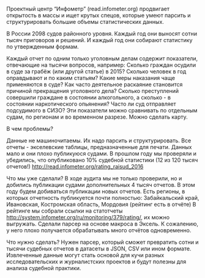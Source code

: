 Проектный центр “Инфометр” (read.infometer.org) продвигает открытость в массы и ищет крутых спецов, которые умеют парсить и структурировать большие объемы статистических данных.

В России 2098 судов районного уровня. Каждый год они выносят сотни тысяч приговоров и решений. И каждый год они собирают статистику по утвержденным формам.

Каждый отчет по одним только уголовным делам содержит показатели, отвечающие на тысячи вопросов, например:
Сколько граждан осудили в суде за грабёж (или другой статье) в 2015?
Сколько человек в год оправдывают и по каким статьям?
Какие меры наказания чаще применяются в суде?
Как часто деятельное раскаяние становится причиной прекращения уголовного дела?
Сколько преступлений совершили граждане в состоянии алкогольного, а сколько - в состоянии наркотического опьянения?
Часто ли суд отправляет подсудимого в СИЗО?
Эти показатели можно сравнивать по отдельным судам, по регионам и во временном разрезе. Можно сделать карту. 

В чем проблемы? 

Данные не машиночитаемы. Их надо парсить и структурировать. Все отчеты - экселевские таблицы, предназначенные для печати. 
Данных мало и они плохо публикуюся судами. В прошлом году мы проверяли и убедились, что опубликовано 10% судебной статистики (12 из 120 тысяч отчетов!) http://read.infometer.org/rating_raisud_2016 


Что мы уже сделали?
В ходе аудита мы не только проверили, но и добились публикации судами дополнительных 4 тысяч отчетов. В этом году будем добиваться публикации новых отчетов. Есть регионы, в которых отчетность публикуется почти полностью: Забайкальский край, Ивановская, Костромская область, Мордовия (рейтинг есть в отчёте)
В рейтинге мы собрали ссылки на статотчеты http://system.infometer.org/ru/monitoring/379/rating/, их можно выгружать.
Сделали парсер на основе макроса в Эксель. К сожалению, у него плохо получается обрабатывать много отчётов одновременно.

Что нужно сделать?
Нужен парсер, который сможет превратить сотни и тысячи судебных отчетов в датасеты в JSON, CSV или ином формате. 
Извлеченные данные могут стать основой для кучи разных исследовательских и журналистских проектов и будут полезны для анализа судебной практики.
